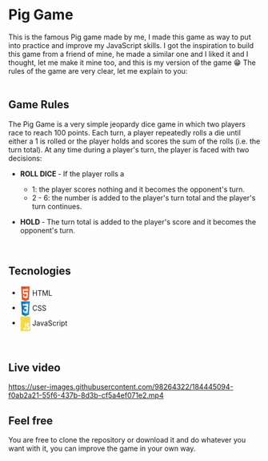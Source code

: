 # Pig Game

This is the famous Pig game made by me, I made this game as way to put into practice and improve my JavaScript skills. I got the inspiration to build this game from a friend of mine, he made a similar one and I liked it and I thought, let me make it mine too, and this is my version of the game 😁
The rules of the game are very clear, let me explain to you:
<br>
<br>

## Game Rules

The Pig Game is a very simple jeopardy dice game in which two players race to reach 100 points. Each turn, a player repeatedly rolls a die until either a 1 is rolled or the player holds and scores the sum of the rolls (i.e. the turn total). At any time during a player's turn, the player is faced with two decisions:


- <b> ROLL DICE  </b>  -  If the player rolls a <br>
   - 1: the player scores nothing and it becomes the opponent's turn.
   - 2 - 6: the number is added to the player's turn total and the player's turn continues.
   
- <b> HOLD </b> - The turn total is added to the player's score and it becomes the opponent's turn. 
<br>

## Tecnologies

- <img align="center" alt="Enoque-HTML" height="30" width="20" src="https://raw.githubusercontent.com/devicons/devicon/master/icons/html5/html5-original.svg"> HTML <br>
- <img align="center" alt="Enoque-CSS" height="30" width="20" src="https://raw.githubusercontent.com/devicons/devicon/master/icons/css3/css3-original.svg"> CSS <br>
- <img align="center" alt="Enoque-Js" height="30" width="20" src="https://raw.githubusercontent.com/devicons/devicon/master/icons/javascript/javascript-plain.svg"> JavaScript

<br>

## Live video


https://user-images.githubusercontent.com/98264322/184445094-f0ab2a21-55f6-437b-8d3b-cf5a4ef071e2.mp4


<h2> Feel free </h2>
You are free to clone the repository or download it and do whatever you want with it, you can improve the game in your own way.

